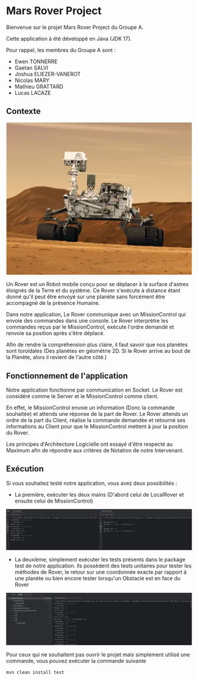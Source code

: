 
# Mars Rover Project

Bienvenue sur le projet Mars Rover Project du Groupe A.

Cette application à été développé en Java (JDK 17).

Pour rappel, les membres du Groupe A sont :
* Ewen TONNERRE
* Gaetan SALVI
* Joshua ELIEZER-VANEROT
* Nicolas MARY
* Mathieu GRATTARD
* Lucas LACAZE

## Contexte

![Image Rover](src/main/resources/MarsRoverPNG.png)

Un Rover est un Robot mobile conçu pour se déplacer à la surface d'astres éloignés de la Terre et du système.
Ce Rover s'exécute à distance étant donné qu'il peut être envoyé sur une planète sans forcément être accompagné de la présence Humaine.

Dans notre application, Le Rover communique avec un MissionControl qui envoie des commandes dans une console. Le Rover interprètre les commandes reçus par le MissionControl, exécute l'ordre demandé et renvoie sa position après s'être déplacé.

Afin de rendre la compréhension plus claire, il faut savoir que nos planètes sont toroïdales (Des planètes en géométrie 2D. Si le Rover arrive au bout de la Planète, alors il revient de l'autre côté.)

## Fonctionnement de l'application

Notre application fonctionne par communication en Socket. Le Rover est considéré comme le Server et le MissionControl comme client.

En effet, le MissionControl envoie un information (Donc la commande souhaitée) et attends une réponse de la part de Rover. Le Rover attends un ordre de la part du Client, réalise la commande demandée et retourné ses informations au Client pour que le MissionControl mettent à jour la position du Rover.

Les principes d'Architecture Logicielle ont essayé d'être respecté au Maximum afin de répondre aux critères de Notation de notre Intervenant.

## Exécution

Si vous souhaitez testé notre application, vous avez deux possibilités :

* La première, exécuter les deux mains (D'abord celui de LocalRover et ensuite celui de MissionControl)

![Mains exécutables](src/main/resources/Mains.png)

* La deuxième, simplement exécuter les tests présents dans le package test de notre application. Ils possèdent des tests unitaires pour tester les méthodes de Rover, le retour sur une coordonnée exacte par rapport à une planète ou bien encore tester lorsqu'un Obstacle est en face du Rover

![Tests](src/main/resources/tests.png)

Pour ceux qui ne souhaitent pas ouvrir le projet mais simplement utilisé une commande, vous pouvez exécuter la commande suivante 

```bash
mvn clean install test
```
